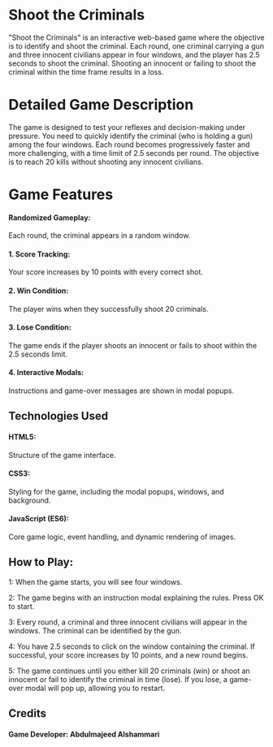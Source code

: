 # Shoot the Criminals
"Shoot the Criminals" is an interactive web-based game where the objective is to identify and shoot the criminal. Each round, one criminal carrying a gun and three innocent civilians appear in four windows, and the player has 2.5 seconds to shoot the criminal. Shooting an innocent or failing to shoot the criminal within the time frame results in a loss.

# Detailed Game Description
The game is designed to test your reflexes and decision-making under pressure. You need to quickly identify the criminal (who is holding a gun) among the four windows. Each round becomes progressively faster and more challenging, with a time limit of 2.5 seconds per round. The objective is to reach 20 kills without shooting any innocent civilians.



# Game Features
#### Randomized Gameplay: 
Each round, the criminal appears in a random window.
#### 1. Score Tracking: 
Your score increases by 10 points with every correct shot.
#### 2. Win Condition: 
The player wins when they successfully shoot 20 criminals.
#### 3. Lose Condition: 
The game ends if the player shoots an innocent or fails to shoot within the 2.5 seconds limit.
#### 4. Interactive Modals: 
Instructions and game-over messages are shown in modal popups.



## Technologies Used
#### HTML5: 
Structure of the game interface.
#### CSS3: 
Styling for the game, including the modal popups, windows, and background.
#### JavaScript (ES6): 
Core game logic, event handling, and dynamic rendering of images.

## How to Play:
1: When the game starts, you will see four windows.

2: The game begins with an instruction modal explaining the rules. Press OK to start.

3: Every round, a criminal and three innocent civilians will appear in the windows. The criminal can be identified by the gun.

4: You have 2.5 seconds to click on the window containing the criminal. If successful, your score increases by 10 points, and a new round begins.

5: The game continues until you either kill 20 criminals (win) or shoot an innocent or fail to identify the criminal in time (lose).
If you lose, a game-over modal will pop up, allowing you to restart.


## Credits
#### Game Developer: Abdulmajeed Alshammari